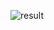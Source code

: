 ![result](https://github.com/Khawaja-Abdul-Haleem/IOS_Dev_SwiftUI/assets/59179832/8cafe3e4-177e-4cf1-b9f7-34a69e9731cc)

